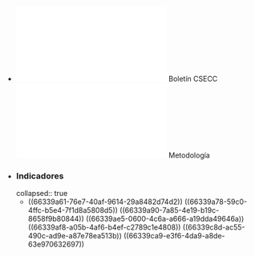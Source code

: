 - ![bol-CSECC-2022pr.pdf](../assets/bol-CSECC-2022pr_1714657432225_0.pdf) Boletín CSECC
  ![DSO-CSCEN-MET-001-V2.pdf](../assets/DSO-CSCEN-MET-001-V2_1714657640426_0.pdf) Metodología
- ### Indicadores
  collapsed:: true
	- ((66339a61-76e7-40af-9614-29a8482d74d2))
	  ((66339a78-59c0-4ffc-b5e4-7f1d8a5808d5))
	  ((66339a90-7a85-4e19-b19c-8658f9b80844))
	  ((66339ae5-0600-4c6a-a666-a19dda49646a))
	  ((66339af8-a05b-4af6-b4ef-c2789c1e4808))
	  ((66339c8d-ac55-490c-ad9e-a87e78ea513b))
	  ((66339ca9-e3f6-4da9-a8de-63e970632697))